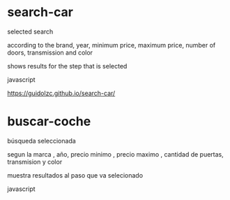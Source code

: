 # search-car
selected search

according to the brand, year, minimum price, maximum price, number of doors, transmission and color

shows results for the step that is selected

javascript


https://guidolzc.github.io/search-car/

# buscar-coche

búsqueda seleccionada 

segun la marca , año, precio minimo , precio maximo , cantidad de puertas, transmision y color 

muestra resultados al paso que va selecionado  

javascript
